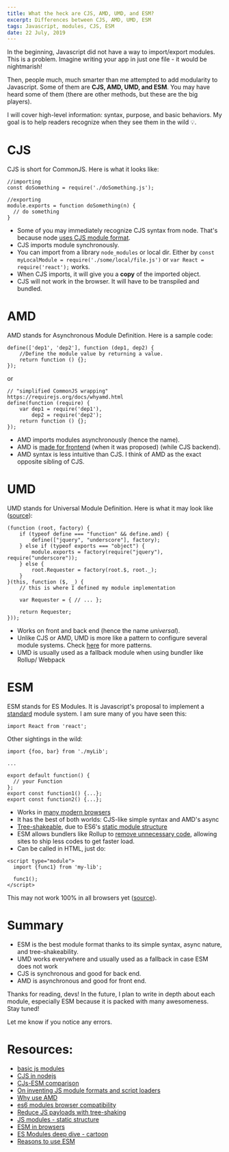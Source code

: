 ```yaml
---
title: What the heck are CJS, AMD, UMD, and ESM?
excerpt: Differences between CJS, AMD, UMD, ESM
tags: Javascript, modules, CJS, ESM
date: 22 July, 2019
---
```


In the beginning, Javascript did not have a way to import/export modules. This is a problem. Imagine writing your app in just one file - it would be nightmarish!

Then, people much, much smarter than me attempted to add modularity to Javascript. Some of them are __CJS, AMD, UMD, and ESM__. You may have heard some of them (there are other methods, but these are the big players).

I will cover high-level information: syntax, purpose, and basic behaviors. My goal is to help readers recognize when they see them in the wild 💡.


# CJS
CJS is short for CommonJS. Here is what it looks like:

```
//importing 
const doSomething = require('./doSomething.js'); 

//exporting
module.exports = function doSomething(n) {
  // do something
}
```

- Some of you may immediately recognize CJS syntax from node. That's because node [uses CJS module format](https://blog.risingstack.com/node-js-at-scale-module-system-commonjs-require/). 
- CJS imports module synchronously.
- You can import from a library `node_modules` or local dir. Either by  `const myLocalModule = require('./some/local/file.js')` or `var React = require('react');` works.
- When CJS imports, it will give you a __copy__ of the imported object.
- CJS will not work in the browser. It will have to be transpiled and bundled.


# AMD
AMD stands for Asynchronous Module Definition. Here is a sample code:

```
define(['dep1', 'dep2'], function (dep1, dep2) {
    //Define the module value by returning a value.
    return function () {};
});
```
or
```
// "simplified CommonJS wrapping" https://requirejs.org/docs/whyamd.html
define(function (require) {
    var dep1 = require('dep1'),
        dep2 = require('dep2');
    return function () {};
});
```

- AMD imports modules asynchronously (hence the name). 
- AMD is [made for frontend](http://tagneto.blogspot.com/2011/04/on-inventing-js-module-formats-and.html) (when it was proposed) (while CJS backend).
- AMD syntax is less intuitive than CJS.
I think of AMD as the exact opposite sibling of CJS. 

# UMD

UMD stands for Universal Module Definition. Here is what it may look like ([source](http://bob.yexley.net/umd-javascript-that-runs-anywhere/)):
```
(function (root, factory) {
    if (typeof define === "function" && define.amd) {
        define(["jquery", "underscore"], factory);
    } else if (typeof exports === "object") {
        module.exports = factory(require("jquery"), require("underscore"));
    } else {
        root.Requester = factory(root.$, root._);
    }
}(this, function ($, _) {
    // this is where I defined my module implementation

    var Requester = { // ... };

    return Requester;
}));
```

- Works on front and back end (hence the name _universal_).
- Unlike CJS or AMD, UMD is more like a pattern to configure several module systems. Check [here](https://github.com/umdjs/umd/) for more patterns.
- UMD is usually used as a fallback module when using bundler like Rollup/ Webpack

# ESM

ESM stands for ES Modules. It is Javascript's proposal to implement a [standard](https://hacks.mozilla.org/2018/03/es-modules-a-cartoon-deep-dive/) module system. I am sure many of you have seen this:

```
import React from 'react';
```

Other sightings in the wild:
```
import {foo, bar} from './myLib';

...

export default function() {
  // your Function
};
export const function1() {...};
export const function2() {...};
```

- Works in [many modern browsers](https://caniuse.com/#feat=es6-module)
- It has the best of both worlds: CJS-like simple syntax and AMD's async
- [Tree-shakeable](https://developers.google.com/web/fundamentals/performance/optimizing-javascript/tree-shaking/), due to ES6's [static module structure](https://exploringjs.com/es6/ch_modules.html#static-module-structure) 
- ESM allows bundlers like Rollup to [remove unnecessary code](https://dev.to/bennypowers/you-should-be-using-esm-kn3), allowing sites to ship less codes to get faster load.
- Can be called in HTML, just do:

```
<script type="module">
  import {func1} from 'my-lib';

  func1();
</script>
```
This may not work 100% in all browsers yet ([source](https://jakearchibald.com/2017/es-modules-in-browsers/)).


# Summary

- ESM is the best module format thanks to its simple syntax, async nature, and tree-shakeability.
- UMD works everywhere and usually used as a fallback in case ESM does not work
- CJS is synchronous and good for back end. 
- AMD is asynchronous and good for front end.

Thanks for reading, devs! In the future, I plan to write in depth about each module, especially ESM because it is packed with many awesomeness. Stay tuned! 

Let me know if you notice any errors.

# Resources:

- [basic js modules](https://www.freecodecamp.org/news/anatomy-of-js-module-systems-and-building-libraries-fadcd8dbd0e/)
- [CJS in nodejs](https://blog.risingstack.com/node-js-at-scale-module-system-commonjs-require/)
- [CJs-ESM comparison](https://jsmodules.io/cjs.html)
- [On inventing JS module formats and script loaders](http://tagneto.blogspot.com/2011/04/on-inventing-js-module-formats-and.html)
- [Why use AMD](https://requirejs.org/docs/whyamd.html)
- [es6 modules browser compatibility](https://caniuse.com/#feat=es6-module)
- [Reduce JS payloads with tree-shaking](https://developers.google.com/web/fundamentals/performance/optimizing-javascript/tree-shaking/)
- [JS modules - static structure](https://exploringjs.com/es6/ch_modules.html#static-module-structure)
- [ESM in browsers](https://jakearchibald.com/2017/es-modules-in-browsers/)
- [ES Modules deep dive - cartoon](https://hacks.mozilla.org/2018/03/es-modules-a-cartoon-deep-dive/)
- [Reasons to use ESM](https://dev.to/bennypowers/you-should-be-using-esm-kn3)
